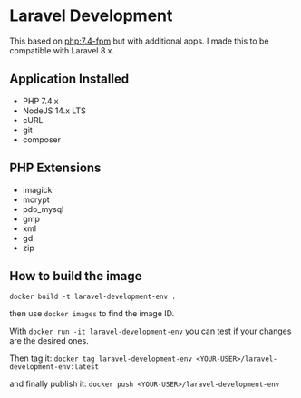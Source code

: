 # Laravel Development

This based on [php:7.4-fpm](https://hub.docker.com/_/php) but with additional apps. I made this to be compatible with Laravel 8.x.

## Application Installed

* PHP 7.4.x
* NodeJS 14.x LTS
* cURL
* git
* composer

## PHP Extensions
* imagick
* mcrypt
* pdo_mysql
* gmp
* xml
* gd
* zip

## How to build the image
```
docker build -t laravel-development-env .
```

then use `docker images` to find the image ID.

With `docker run -it laravel-development-env` you can test if your changes are the desired ones.

Then tag it: `docker tag laravel-development-env <YOUR-USER>/laravel-development-env:latest`

and finally publish it: `docker push <YOUR-USER>/laravel-development-env`

